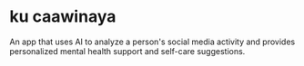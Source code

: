 # ku caawinaya
An app that uses AI to analyze a person's social media activity and provides personalized mental health support and self-care suggestions.
